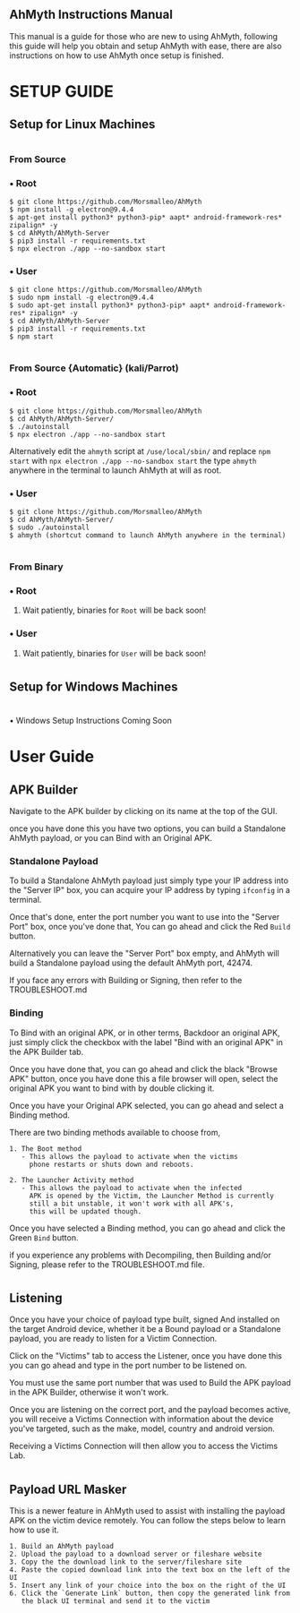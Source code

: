 AhMyth Instructions Manual
--------------------------
This manual is a guide for those who are new to using
AhMyth, following this guide will help you obtain and setup
AhMyth with ease, there are also instructions on how to use AhMyth
once setup is finished.
#
# SETUP GUIDE
## Setup for Linux Machines
#
### From Source
### • Root
    $ git clone https://github.com/Morsmalleo/AhMyth
    $ npm install -g electron@9.4.4
    $ apt-get install python3* python3-pip* aapt* android-framework-res* zipalign* -y
    $ cd AhMyth/AhMyth-Server
    $ pip3 install -r requirements.txt
    $ npx electron ./app --no-sandbox start

### • User
    $ git clone https://github.com/Morsmalleo/AhMyth
    $ sudo npm install -g electron@9.4.4
    $ sudo apt-get install python3* python3-pip* aapt* android-framework-res* zipalign* -y
    $ cd AhMyth/AhMyth-Server
    $ pip3 install -r requirements.txt
    $ npm start
#
### From Source {Automatic} (kali/Parrot)
### • Root
    $ git clone https://github.com/Morsmalleo/AhMyth
    $ cd AhMyth/AhMyth-Server/
    $ ./autoinstall
    $ npx electron ./app --no-sandbox start

Alternatively edit the `ahmyth` script at `/use/local/sbin/`
and replace `npm start` with `npx electron ./app --no-sandbox start`
the type `ahmyth` anywhere in the terminal to launch AhMyth at will as root.

### • User
    $ git clone https://github.com/Morsmalleo/AhMyth
    $ cd AhMyth/AhMyth-Server/
    $ sudo ./autoinstall
    $ ahmyth (shortcut command to launch AhMyth anywhere in the terminal)
#
### From Binary
### • Root
1. Wait patiently, binaries for `Root` will be back soon!

### • User
1. Wait patiently, binaries for `User` will be back soon!
# 
## Setup for Windows Machines
#
• Windows Setup Instructions Coming Soon
#
# User Guide
## APK Builder
Navigate to the APK builder by clicking on its 
name at the top of the GUI.

once you have done this you have two options,
you can build a Standalone AhMyth payload, or
you can Bind with an Original APK.

### Standalone Payload 
To build a Standalone AhMyth payload just simply
type your IP address into the "Server IP" box, you 
can acquire your IP address by typing `ifconfig` 
in a terminal. 

Once that's done, enter the port number you want to use
into the "Server Port" box, once you've done that,
You can go ahead and click the Red `Build` button. 

Alternatively you can leave the "Server Port" box empty, 
and AhMyth will build a Standalone payload using the default AhMyth 
port, 42474. 

If you face any errors with Building 
or Signing, then refer to the TROUBLESHOOT.md

### Binding
To Bind with an original APK, or in other terms,
Backdoor an original APK, just simply click the 
checkbox with the label "Bind with an original APK"
in the APK Builder tab.

Once you have done that, you can go ahead and click
the black "Browse APK" button, once you have done this
a file browser will open, select the original APK
you want to bind with by double clicking it.

Once you have your Original APK selected, you can go 
ahead and select a Binding method. 

There are two binding methods available to choose from, 

    1. The Boot method 
       - This allows the payload to activate when the victims 
         phone restarts or shuts down and reboots. 

    2. The Launcher Activity method
       - This allows the payload to activate when the infected 
         APK is opened by the Victim, the Launcher Method is currently 
         still a bit unstable, it won't work with all APK's, 
         this will be updated though.

Once you have selected a Binding method, you can
go ahead and click the Green `Bind` button.

if you experience any problems with Decompiling, then
Building and/or Signing, please refer to the TROUBLESHOOT.md file.
#
## Listening
Once you have your choice of payload type built, signed
And installed on the target Android device, whether it
be a Bound payload or a Standalone payload, you are ready
to listen for a Victim Connection.

Click on the "Victims" tab to access the Listener,
once you have done this you can go ahead and type in
the port number to be listened on. 

You must use the same port number that was used to Build 
the APK payload in the APK Builder, otherwise it won't work.

Once you are listening on the correct port, and the 
payload becomes active, you will receive a Victims Connection
with information about the device you've targeted, such
as the make, model, country and android version.

Receiving a Victims Connection will then allow you 
to access the Victims Lab.
#
## Payload URL Masker
This is a newer feature in AhMyth used to assist with installing
the payload APK on the victim device remotely. You can 
follow the steps below to learn how to use it.
      
    1. Build an AhMyth payload
    2. Upload the payload to a download server or fileshare website
    3. Copy the the download link to the server/fileshare site
    4. Paste the copied download link into the text box on the left of the UI
    5. Insert any link of your choice into the box on the right of the UI
    6. Click the `Generate Link` button, then copy the generated link from 
       the black UI terminal and send it to the victim

